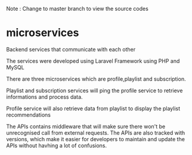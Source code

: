 Note : Change to master branch to view the source codes

# microservices
Backend services that communicate with each other

The services were developed using Laravel Framework using PHP and MySQL

There are three microservices which are profile,playlist and subscription.

Playlist and subscription services will ping the profile service to retrieve informations and process data.

Profile service will also retrieve data from playlist to display the playlist recommendations

The APIs contains middleware that will make sure there won't be unrecognised call from external requests. The APIs are also tracked with versions, which make it easier for developers to maintain and update the APIs without havhing a lot of confusions.
